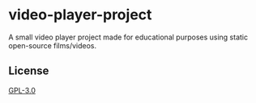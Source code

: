 # video-player-project

A small video player project made for educational purposes using static open-source films/videos.

## License
[GPL-3.0](https://choosealicense.com/licenses/gpl-3.0/)
